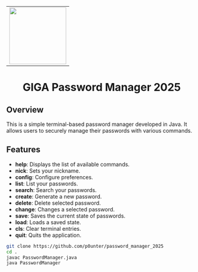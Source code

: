 <table align="center">
  <tr>
    <td>
      <img src="https://github.com/user-attachments/assets/48efe135-2c46-492a-90bd-2a7d26674a17" height="150" width="150">
    </td>
  </tr>
</table>

<h1 align="center">GIGA Password Manager 2025</h1>

## Overview
This is a simple terminal-based password manager developed in Java. It allows users to securely manage their passwords with various commands. 

## Features
- **help**: Displays the list of available commands.
- **nick**: Sets your nickname.
- **config**: Configure preferences.
- **list**: List your passwords.
- **search**: Search your passwords.
- **create**: Generate a new password.
- **delete**: Delete selected password.
- **change**: Changes a selected password.
- **save**: Saves the current state of passwords.
- **load**: Loads a saved state.
- **cls**: Clear terminal entries.
- **quit**: Quits the application.

```bash
git clone https://github.com/p0unter/password_manager_2025
cd .
javac PasswordManager.java
java PasswordManager
